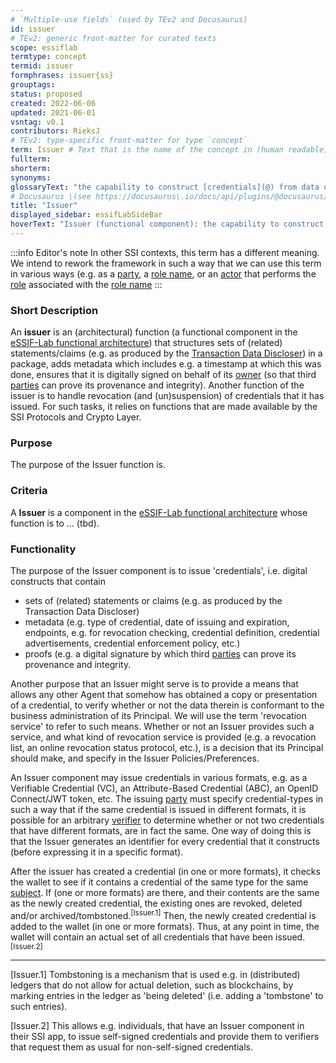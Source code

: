 ```yaml
---
# `Multiple-use fields` (used by TEv2 and Docusaurus)
id: issuer
# TEv2: generic front-matter for curated texts
scope: essiflab
termtype: concept
termid: issuer
formphrases: issuer{ss}
grouptags:
status: proposed
created: 2022-06-06
updated: 2021-06-01
vsntag: v0.1
contributors: RieksJ
# TEv2: type-specific front-matter for type `concept`
term: Issuer # Text that is the name of the concept in (human readable) texts.
fullterm:
shorterm:
synonyms:
glossaryText: "the capability to construct [credentials](@) from data objects, according to the content of its [principal](@)'s [issuer](@)-Policy (specifically regarding the way in which the [credential](@) is to be digitally signed), and pass it to the [wallet](@)-component of its [principal](@) allowing it to be issued."
# Docusaurus \(see https://docusaurus\.io/docs/api/plugins/@docusaurus/plugin-content-docs#markdown-front-matter\):
title: "Issuer"
displayed_sidebar: essifLabSideBar
hoverText: "Issuer (functional component): the capability to construct Credentials from data objects, according to the content of its Principal's Issuer-Policy (specifically regarding the way in which the Credential is to be digitally signed), and pass it to the Wallet-component of its Principal allowing it to be issued."
---
```


:::info Editor's note
In other SSI contexts, this term has a different meaning. We intend to rework the framework in such a way that we can use this term in various ways (e.g. as a [party](@), a [role name](@), or an [actor](@) that performs the [role](@) associated with the [role name](@)
:::

### Short Description
An **issuer** is an (architectural) function (a functional component in the [eSSIF-Lab functional architecture](../essifLab-fw-func-arch)) that structures sets of (related) statements/claims (e.g. as produced by the [Transaction Data Discloser](@)) in a package, adds metadata which includes e.g. a timestamp at which this was done, ensures that it is digitally signed on behalf of its [owner](@) (so that third [parties](@) can prove its provenance and integrity). Another function of the issuer is to handle revocation (and (un)suspension) of credentials that it has issued. For such tasks, it relies on functions that are made available by the SSI Protocols and Crypto Layer.

### Purpose
The purpose of the Issuer function is.

### Criteria
A **Issuer** is a component in the [eSSIF-Lab functional architecture](../essifLab-fw-func-arch) whose function is to ... (tbd).

### Functionality

The purpose of the Issuer component is to issue 'credentials', i.e. digital constructs that contain

-   sets of (related) statements or claims (e.g. as produced by the Transaction Data Discloser)
-   metadata (e.g. type of credential, date of issuing and expiration, endpoints, e.g. for revocation checking, credential definition, credential advertisements, credential enforcement policy, etc.)
-   proofs (e.g. a digital signature by which third [parties](@) can prove its provenance and integrity.

Another purpose that an Issuer might serve is to provide a means that allows any other Agent that somehow has obtained a copy or presentation of a credential, to verify whether or not the data therein is conformant to the business administration of its Principal. We will use the term 'revocation service' to refer to such means. Whether or not an Issuer provides such a service, and what kind of revocation service is provided (e.g. a revocation list, an online revocation status protocol, etc.), is a decision that its Principal should make, and specify in the Issuer Policies/Preferences.

An Issuer component may issue credentials in various formats, e.g. as a Verifiable Credential (VC), an Attribute-Based Credential (ABC), an OpenID Connect/JWT token, etc. The issuing [party](@) must specify credential-types in such a way that if the same credential is issued in different formats, it is possible for an arbitrary [verifier](@) to determine whether or not two credentials that have different formats, are in fact the same. One way of doing this is that the Issuer generates an identifier for every credential that it constructs (before expressing it in a specific format).

After the issuer has created a credential (in one or more formats), it checks the wallet to see if it contains a credential of the same type for the same [subject](@). If (one or more formats) are there, and their contents are the same as the newly created credential, the existing ones are revoked, deleted and/or archived/tombstoned.<sup>[Issuer.1]</sup> Then, the newly created credential is added to the wallet (in one or more formats). Thus, at any point in time, the wallet will contain an actual set of all credentials that have been issued.<sup>[Issuer.2]</sup>

-----

[Issuer.1] Tombstoning is a mechanism that is used e.g. in (distributed) ledgers that do not allow for actual deletion, such as blockchains, by marking entries in the ledger as 'being deleted' (i.e. adding a 'tombstone' to such entries).

[Issuer.2] This allows e.g. individuals, that have an Issuer component in their SSI app, to issue self-signed credentials and provide them to verifiers that request them as usual for non-self-signed credentials.
